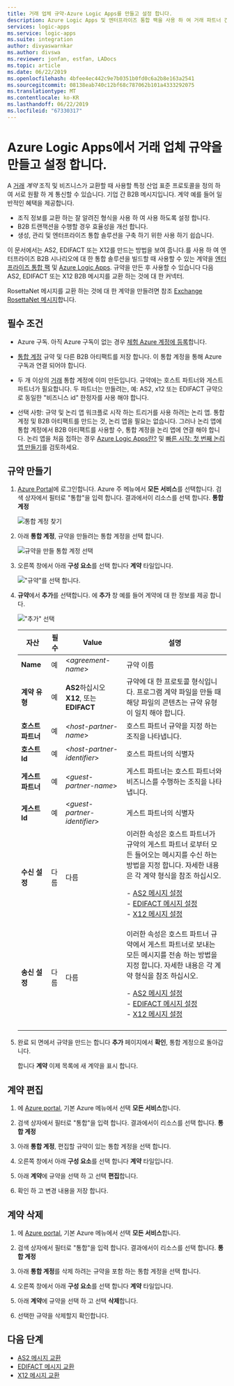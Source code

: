 ```yaml
---
title: 거래 업체 규약-Azure Logic Apps를 만들고 설정 합니다.
description: Azure Logic Apps 및 엔터프라이즈 통합 팩을 사용 하 여 거래 파트너 간의 규약을 만들고 설정 합니다.
services: logic-apps
ms.service: logic-apps
ms.suite: integration
author: divyaswarnkar
ms.author: divswa
ms.reviewer: jonfan, estfan, LADocs
ms.topic: article
ms.date: 06/22/2019
ms.openlocfilehash: 4bfee4ec442c9e7b0351b0fd0c6a2b8e163a2541
ms.sourcegitcommit: 08138eab740c12bf68c787062b101a4333292075
ms.translationtype: MT
ms.contentlocale: ko-KR
ms.lasthandoff: 06/22/2019
ms.locfileid: "67330317"
---
```

# <a name="create-and-manage-trading-partner-agreements-in-azure-logic-apps"></a>Azure Logic Apps에서 거래 업체 규약을 만들고 설정 합니다.

A [거래](../logic-apps/logic-apps-enterprise-integration-partners.md) 
*계약* 조직 및 비즈니스가 교환할 때 사용할 특정 산업 표준 프로토콜을 정의 하 여 서로 원활 하 게 통신할 수 있습니다. 기업 간 B2B 메시지입니다. 계약 예를 들어 일반적인 혜택을 제공합니다.

* 조직 정보를 교환 하는 잘 알려진 형식을 사용 하 여 사용 하도록 설정 합니다.
* B2B 트랜잭션을 수행할 경우 효율성을 개선 합니다.
* 생성, 관리 및 엔터프라이즈 통합 솔루션을 구축 하기 위한 사용 하기 쉽습니다.

이 문서에서는 AS2, EDIFACT 또는 X12를 만드는 방법을 보여 줍니다.를 사용 하 여 엔터프라이즈 B2B 시나리오에 대 한 통합 솔루션을 빌드할 때 사용할 수 있는 계약을 [엔터프라이즈 통합 팩](../logic-apps/logic-apps-enterprise-integration-overview.md) 및 [Azure Logic Apps](../logic-apps/logic-apps-overview.md). 규약을 만든 후 사용할 수 있습니다 다음 AS2, EDIFACT 또는 X12 B2B 메시지를 교환 하는 것에 대 한 커넥터.

RosettaNet 메시지를 교환 하는 것에 대 한 계약을 만들려면 참조 [Exchange RosettaNet 메시지](../logic-apps/logic-apps-enterprise-integration-rosettanet.md)합니다.

## <a name="prerequisites"></a>필수 조건

* Azure 구독. 아직 Azure 구독이 없는 경우 [체험 Azure 계정에 등록](https://azure.microsoft.com/free/)합니다.

* [통합 계정](../logic-apps/logic-apps-enterprise-integration-create-integration-account.md) 규약 및 다른 B2B 아티팩트를 저장 합니다. 이 통합 계정을 통해 Azure 구독과 연결 되어야 합니다.

* 두 개 이상의 [거래](../logic-apps/logic-apps-enterprise-integration-partners.md) 통합 계정에 이미 만든입니다. 규약에는 호스트 파트너와 게스트 파트너가 필요합니다. 두 파트너는 만들려는, 예: AS2, x12 또는 EDIFACT 규약으로 동일한 "비즈니스 id" 한정자를 사용 해야 합니다.

* 선택 사항: 규약 및 논리 앱 워크플로 시작 하는 트리거를 사용 하려는 논리 앱. 통합 계정 및 B2B 아티팩트를 만드는 것, 논리 앱을 필요는 없습니다. 그러나 논리 앱에 통합 계정에서 B2B 아티팩트를 사용할 수, 통합 계정을 논리 앱에 연결 해야 합니다. 논리 앱을 처음 접하는 경우 [Azure Logic Apps란?](../logic-apps/logic-apps-overview.md) 및 [빠른 시작: 첫 번째 논리 앱 만들기](../logic-apps/quickstart-create-first-logic-app-workflow.md)를 검토하세요.

## <a name="create-agreements"></a>규약 만들기

1. [Azure Portal](https://portal.azure.com)에 로그인합니다.
Azure 주 메뉴에서 **모든 서비스**를 선택합니다. 검색 상자에서 필터로 "통합"을 입력 합니다. 결과에서이 리소스를 선택 합니다. **통합 계정**

   ![통합 계정 찾기](./media/logic-apps-enterprise-integration-agreements/find-integration-accounts.png)

1. 아래 **통합 계정**, 규약을 만들려는 통합 계정을 선택 합니다.

   ![규약을 만들 통합 계정 선택](./media/logic-apps-enterprise-integration-agreements/select-integration-account.png)

1. 오른쪽 창에서 아래 **구성 요소**를 선택 합니다 **계약** 타일입니다.

   !["규약"를 선택 합니다.](./media/logic-apps-enterprise-integration-agreements/agreement-1.png)

1. **규약**에서 **추가**를 선택합니다. 에 **추가** 창 예를 들어 계약에 대 한 정보를 제공 합니다.

   !["추가" 선택](./media/logic-apps-enterprise-integration-agreements/agreement-2.png)

   | 자산 | 필수 | Value | 설명 |
   |----------|----------|-------|-------------|
   | **Name** | 예 | <*agreement-name*> | 규약 이름 |
   | **계약 유형** | 예 | **AS2**하십시오 **X12**, 또는 **EDIFACT** | 규약에 대 한 프로토콜 형식입니다. 프로그램 계약 파일을 만들 때 해당 파일의 콘텐츠는 규약 유형이 일치 해야 합니다. | |  
   | **호스트 파트너** | 예 | <*host-partner-name*> | 호스트 파트너 규약을 지정 하는 조직을 나타냅니다. |
   | **호스트 Id** | 예 | <*host-partner-identifier*> | 호스트 파트너의 식별자 |
   | **게스트 파트너** | 예 | <*guest-partner-name*> | 게스트 파트너는 호스트 파트너와 비즈니스를 수행하는 조직을 나타냅니다. |
   | **게스트 Id** | 예 | <*guest-partner-identifier*> | 게스트 파트너의 식별자 |
   | **수신 설정** | 다름 | 다름 | 이러한 속성은 호스트 파트너가 규약의 게스트 파트너 로부터 모든 들어오는 메시지를 수신 하는 방법을 지정 합니다. 자세한 내용은 각 계약 형식을 참조 하십시오. <p>- [AS2 메시지 설정](../logic-apps/logic-apps-enterprise-integration-as2-message-settings.md) <br>- [EDIFACT 메시지 설정](logic-apps-enterprise-integration-edifact.md) <br>- [X12 메시지 설정](logic-apps-enterprise-integration-x12.md) |
   | **송신 설정** | 다름 | 다름 | 이러한 속성은 호스트 파트너 규약에서 게스트 파트너로 보내는 모든 메시지를 전송 하는 방법을 지정 합니다. 자세한 내용은 각 계약 형식을 참조 하십시오. <p>- [AS2 메시지 설정](../logic-apps/logic-apps-enterprise-integration-as2-message-settings.md) <br>- [EDIFACT 메시지 설정](logic-apps-enterprise-integration-edifact.md) <br>- [X12 메시지 설정](logic-apps-enterprise-integration-x12.md) |
   |||||

1. 완료 되 면에서 규약을 만드는 합니다 **추가** 페이지에서 **확인**, 통합 계정으로 돌아갑니다.

   합니다 **계약** 이제 목록에 새 계약을 표시 합니다.

## <a name="edit-agreements"></a>계약 편집

1. 에 [Azure portal](https://portal.azure.com), 기본 Azure 메뉴에서 선택 **모든 서비스**합니다.

1. 검색 상자에서 필터로 "통합"을 입력 합니다. 결과에서이 리소스를 선택 합니다. **통합 계정**

1. 아래 **통합 계정**, 편집할 규약이 있는 통합 계정을 선택 합니다.

1. 오른쪽 창에서 아래 **구성 요소**를 선택 합니다 **계약** 타일입니다.

1. 아래 **계약**에 규약을 선택 하 고 선택 **편집**합니다.

1. 확인 하 고 변경 내용을 저장 합니다.

## <a name="delete-agreements"></a>계약 삭제

1. 에 [Azure portal](https://portal.azure.com), 기본 Azure 메뉴에서 선택 **모든 서비스**합니다.

1. 검색 상자에서 필터로 "통합"을 입력 합니다. 결과에서이 리소스를 선택 합니다. **통합 계정**

1. 아래 **통합 계정**를 삭제 하려는 규약을 포함 하는 통합 계정을 선택 합니다.

1. 오른쪽 창에서 아래 **구성 요소**를 선택 합니다 **계약** 타일입니다.

1. 아래 **계약**에 규약을 선택 하 고 선택 **삭제**합니다.

1. 선택한 규약을 삭제할지 확인합니다.

## <a name="next-steps"></a>다음 단계

* [AS2 메시지 교환](logic-apps-enterprise-integration-as2.md)
* [EDIFACT 메시지 교환](logic-apps-enterprise-integration-edifact.md)
* [X12 메시지 교환](logic-apps-enterprise-integration-x12.md)
